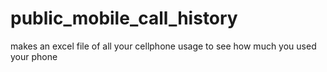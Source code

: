 # public_mobile_call_history
makes an excel file of all your cellphone usage to see how much you used your phone
